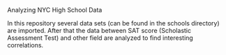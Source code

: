 Analyzing NYC High School Data

In this repository several data sets (can be found in the schools directory) are imported.
After that the data between SAT score (Scholastic Assessment Test) 
and other field are analyzed to find interesting correlations.